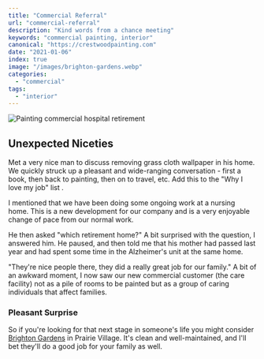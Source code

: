 ```yaml
---
title: "Commercial Referral"
url: "commercial-referral"
description: "Kind words from a chance meeting"
keywords: "commercial painting, interior"
canonical: "https://crestwoodpainting.com"
date: "2021-01-06"
index: true
image: "/images/brighton-gardens.webp"
categories:
  - "commercial"
tags:
  - "interior"
---
```

![Painting commercial hospital retirement](/images/brighton-gardens.webp)

## Unexpected Niceties

Met a very nice man to discuss removing grass cloth wallpaper in his home. We quickly struck up a pleasant and wide-ranging conversation - first a book, then back to painting, then on to travel, etc. Add this to the "Why I love my job" list .

I mentioned that we have been doing some ongoing work at a nursing home. This is a new development for our company and is a very enjoyable change of pace from our normal work.

He then asked "which retirement home?" A bit surprised with the question, I answered him. He paused, and then told me that his mother had passed last year and had spent some time in the Alzheimer's unit at the same home.

"They're nice people there, they did a really great job for our family." A bit of an awkward moment, I now saw our new commercial customer (the care facility) not as a pile of rooms to be painted but as a group of caring individuals that affect families.

### Pleasant Surprise

So if you're looking for that next stage in someone's life you might consider [Brighton Gardens](http://www.sunriseseniorliving.com/communities/brighton-gardens-of-prairie-village/overview.aspx) in Prairie Village. It's clean and well-maintained, and I'll bet they'll do a good job for your family as well.
